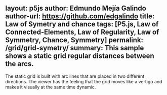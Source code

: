 layout: p5js
author: Edmundo Mejía Galindo
author-url: https://github.com/edgalindo
title: Law of Symetry and chance
tags: [P5.js, Law of Connected-Elements, Law of Regularity, Law of Symmetry, Chance, Symmetry]
permalink: /grid/grid-symetry/
summary: This sample shows a static grid regular distances between the arcs.
---
The static grid is built with arc lines that are placed in two different directions. The viewer has the feeling that the grid moves like a vertigo and makes it visually at the same time dynamic.
